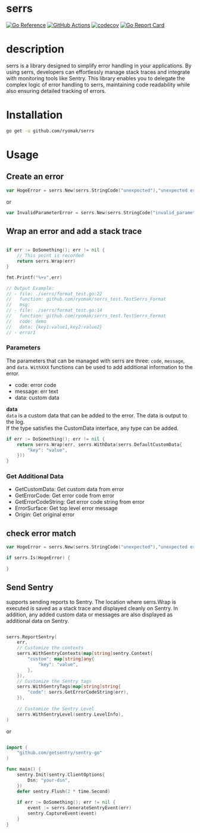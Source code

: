 # serrs


[![Go Reference](https://pkg.go.dev/badge/github.com/ryomak/serrs.svg)](https://pkg.go.dev/github.com/ryomak/serrs)
[![GitHub Actions](https://github.com/ryomak/serrs/workflows/test/badge.svg)](https://github.com/ryomak/serrs/actions?query=workflows%3Atest)
[![codecov](https://codecov.io/gh/ryomak/serrs/branch/main/graph/badge.svg)](https://codecov.io/gh/ryomak/serrs)
[![Go Report Card](https://goreportcard.com/badge/github.com/ryomak/serrs)](https://goreportcard.com/report/github.com/ryomak/serrs)


# description

serrs is a library designed to simplify error handling in your applications.
By using serrs, developers can effortlessly manage stack traces and integrate with monitoring tools like Sentry. 
This library enables you to delegate the complex logic of error handling to serrs, maintaining code readability while also ensuring detailed tracking of errors.

# Installation

```bash
go get -u github.com/ryomak/serrs
```

# Usage
## Create an error
```go
var HogeError = serrs.New(serrs.StringCode("unexpected"),"unexpected error")
```

or 

```go
var InvalidParameterError = serrs.New(serrs.StringCode("invalid_parameter"),"invalid parameter error")
```

## Wrap an error and add a stack trace
```go

if err := DoSomething(); err != nil {
    // This point is recorded
    return serrs.Wrap(err)
}

fmt.Printf("%+v",err)

// Output Example:
// - file: ./serrs/format_test.go:22
//   function: github.com/ryomak/serrs_test.TestSerrs_Format
//   msg: 
// - file: ./serrs/format_test.go:14
//   function: github.com/ryomak/serrs_test.TestSerrs_Format
//   code: demo
//   data: {key1:value1,key2:value2}
// - error1
```

### Parameters
The parameters that can be managed with serrs are three: `code`, `message`, and `data`.
`WithXXX` functions can be used to add additional information to the error.
- code: error code
- message: err text
- data: custom data

**data**  
`data` is a custom data that can be added to the error. The data is output to the log.  
If the type satisfies the CustomData interface, any type can be added.

```go
if err := DoSomething(); err != nil {
    return serrs.Wrap(err, serrs.WithData(serrs.DefaultCustomData{
        "key": "value",
    }))
}
```

### Get Additional Data
- GetCustomData: Get custom data from error
- GetErrorCode: Get error code from error
- GetErrorCodeString: Get error code string from error
- ErrorSurface: Get top level error message
- Origin: Get original error

## check error match
```go
var HogeError = serrs.New(serrs.StringCode("unexpected"),"unexpected error")

if serrs.Is(HogeError) {
    
}
```

## Send Sentry
supports sending reports to Sentry.
The location where serrs.Wrap is executed is saved as a stack trace and displayed cleanly on Sentry. In addition, any added custom data or messages are also displayed as additional data on Sentry.

```go

serrs.ReportSentry(
	err,
	// Customize the contexts
	serrs.WithSentryContexts(map[string]sentry.Context{
		"custom": map[string]any{
			"key": "value",
		},
	}),
    // Customize the Sentry tags
	serrs.WithSentryTags(map[string]string{
		"code": serrs.GetErrorCodeString(err),
	}),
	
    // Customize the Sentry Level
	serrs.WithSentryLevel(sentry.LevelInfo),
)
```

or 

```go

import (
    "github.com/getsentry/sentry-go"
)

func main() {
    sentry.Init(sentry.ClientOptions{
        Dsn: "your-dsn",
    })
    defer sentry.Flush(2 * time.Second)
	
    if err := DoSomething(); err != nil {
        event := serrs.GenerateSentryEvent(err)
        sentry.CaptureEvent(event)
    }
}
```
